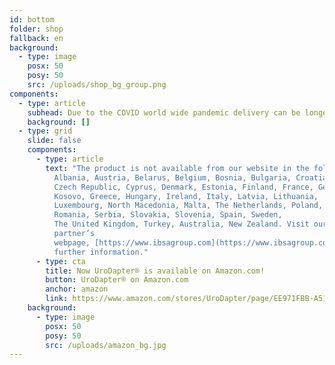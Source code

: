 ```yaml
---
id: bottom
folder: shop
fallback: en
background:
  - type: image
    posx: 50
    posy: 50
    src: /uploads/shop_bg_group.png
components:
  - type: article
    subhead: Due to the COVID world wide pandemic delivery can be longer than usual.
    background: []
  - type: grid
    slide: false
    components:
      - type: article
        text: "The product is not available from our website in the following countries:
          Albania, Austria, Belarus, Belgium, Bosnia, Bulgaria, Croatia,
          Czech Republic, Cyprus, Denmark, Estonia, Finland, France, Germany,
          Kosovo, Greece, Hungary, Ireland, Italy, Latvia, Lithuania,
          Luxembourg, North Macedonia, Malta, The Netherlands, Poland, Portugal,
          Romania, Serbia, Slovakia, Slovenia, Spain, Sweden,
          The United Kingdom, Turkey, Australia, New Zealand. Visit our
          partner’s
          webpage, [https://www.ibsagroup.com](https://www.ibsagroup.com/), for
          further information."
      - type: cta
        title: Now UroDapter® is available on Amazon.com!
        button: UroDapter® on Amazon.com
        anchor: amazon
        link: https://www.amazon.com/stores/UroDapter/page/EE971FBB-A516-4E98-A2CD-2B62117F088A
    background:
      - type: image
        posx: 50
        posy: 50
        src: /uploads/amazon_bg.jpg
---
```

